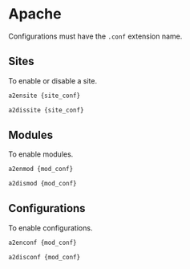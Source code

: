 # Apache


Configurations must have the `.conf` extension name.

## Sites

To enable or disable a site.

```bash
a2ensite {site_conf}
```
```bash
a2dissite {site_conf}
```

## Modules

To enable modules.

```bash
a2enmod {mod_conf}
```
```bash
a2dismod {mod_conf}
```

## Configurations

To enable configurations.

```bash
a2enconf {mod_conf}
```
```bash
a2disconf {mod_conf}
```

